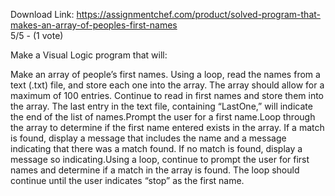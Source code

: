 Download Link: https://assignmentchef.com/product/solved-program-that-makes-an-array-of-peoples-first-names
<br>
5/5 - (1 vote)

Make a Visual Logic program that will:



Make an array of people’s first names. Using a loop, read the names from a text (.txt) file, and store each one into the array. The array should allow for a maximum of 100 entries. Continue to read in first names and store them into the array. The last entry in the text file, containing “LastOne,” will indicate the end of the list of names.Prompt the user for a first name.Loop through the array to determine if the first name entered exists in the array. If a match is found, display a message that includes the name and a message indicating that there was a match found. If no match is found, display a message so indicating.Using a loop, continue to prompt the user for first names and determine if a match in the array is found. The loop should continue until the user indicates “stop” as the first name.